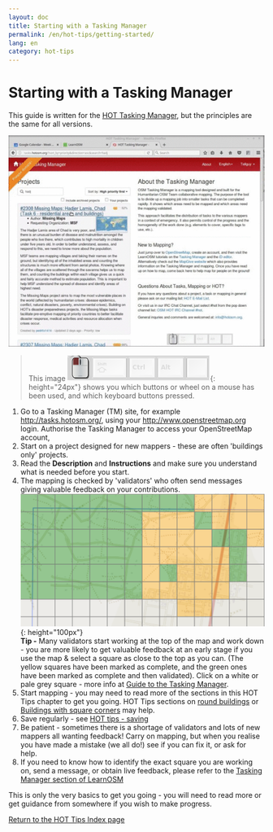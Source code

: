 ```yaml
---
layout: doc
title: Starting with a Tasking Manager
permalink: /en/hot-tips/getting-started/
lang: en
category: hot-tips
---
```


Starting with a Tasking Manager
============

<!-- > This guide may be downloaded as [tm_starting_en.odt](/files/tm_starting_en.odt) or [tm_starting_en.pdf](/files/tm_starting_en.pdf)  
> Created 2016-10-30  -->

This guide is written for the [HOT Tasking Manager](http://tasks.hotosm.org/), but the principles are the same for all versions.  

![TM Start][]

> This image ![keymon]{: height="24px"} shows you which buttons or wheel on a mouse has been used, and which keyboard buttons pressed.  

1. Go to a Tasking Manager (TM) site, for example <http://tasks.hotosm.org/>, using your <http://www.openstreetmap.org> login. Authorise the Tasking Manager to access your OpenStreetMap account,  
2.  Start on a project designed for new mappers - these are often 'buildings only' projects.  
3.  Read the **Description** and **Instructions** and make sure you understand what is needed before you start. 
4.  The mapping is checked by 'validators' who often send messages giving valuable feedback on your contributions.  
![TM-start-at-top]{: height="100px"}  
**Tip -** Many validators start working at the top of the map and work down - you are more likely to get valuable feedback at an early stage if you use the map & select a square as close to the top as you can. (The yellow squares have been marked as complete, and the green ones have been marked as complete and then validated). Click on a white or pale grey square - more info at [Guide to the Tasking Manager](/en/coordination/tasking-manager/).  
5.  Start mapping - you may need to read more of the sections in this HOT Tips chapter to get you going. HOT Tips sections on [round buildings](/en/hot-tips/tracing-round-buildings/) or [Buildings with square corners](/en/hot-tips/tracing-rectangular-buildings/) may help.  
6.  Save regularly - see [HOT tips - saving](/en/hot-tips/saving/)  
4.  Be patient - sometimes there is a shortage of validators and lots of new mappers all wanting feedback! Carry on mapping, but when you realise you have made a mistake (we all do!) see if you can fix it, or ask for help.  
5.  If you need to know how to identify the exact square you are working on, send a message, or obtain live feedback, please refer to the [Tasking Manager section of LearnOSM](/en/coordination/tasking-manager/)  

This is only the very basics to get you going - you will need to read more or get guidance from somewhere if you wish to make progress.  

[Return to the HOT Tips Index page](/en/hot-tips/)

[TM-start-at-top]:/images/hot-tips/TM-start-at-top-1.png
[TM Start]:/images/hot-tips/tm_start.gif
[keymon]:/images/hot-tips/keymon.png
[mark task as done]:/images/hot-tips/mark-task-as-done.png
